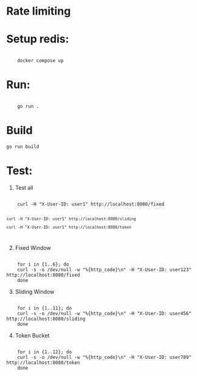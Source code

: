# Rate limiting

# Setup redis:

<code>
    docker compose up
</code>

# Run:

<code>
    go run .
</code> 

# Build

`go run build`

# Test:

1. Test all

<code>
    curl -H "X-User-ID: user1" http://localhost:8080/fixed

    curl -H "X-User-ID: user1" http://localhost:8080/sliding

    curl -H "X-User-ID: user1" http://localhost:8080/token
</code>

2. Fixed Window

<code>
    for i in {1..6}; do
    curl -s -o /dev/null -w "%{http_code}\n" -H "X-User-ID: user123" http://localhost:8080/fixed
    done
</code>

3. Sliding Window
<code>
    for i in {1..11}; do
    curl -s -o /dev/null -w "%{http_code}\n" -H "X-User-ID: user456" http://localhost:8080/sliding
    done
</code>

4. Token Bucket
<code>
    for i in {1..12}; do
    curl -s -o /dev/null -w "%{http_code}\n" -H "X-User-ID: user789" http://localhost:8080/token
    done
</code>